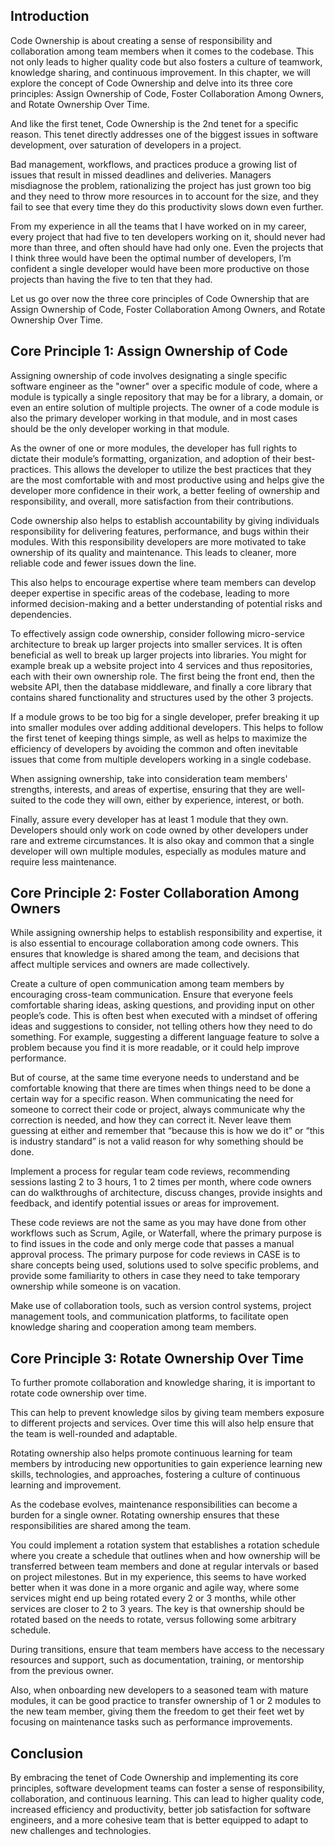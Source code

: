 <webui-data data-page-title="Code Ownership: Tenet 2 of Continuous Agile Software Engineering" data-page-subtitle=""></webui-data>
<webui-data data-page-next-page='{"name":"Continuous Agility","href":"/tenets/continuous-agility"}'></webui-data>

<webui-side-by-side>

## Introduction

<webui-paper>

Code Ownership is about creating a sense of responsibility and collaboration among team members when it comes to the codebase. This not only leads to higher quality code but also fosters a culture of teamwork, knowledge sharing, and continuous improvement. In this chapter, we will explore the concept of Code Ownership and delve into its three core principles: Assign Ownership of Code, Foster Collaboration Among Owners, and Rotate Ownership Over Time.

And like the first tenet, Code Ownership is the 2nd tenet for a specific reason. This tenet directly addresses one of the biggest issues in software development, over saturation of developers in a project.

Bad management, workflows, and practices produce a growing list of issues that result in missed deadlines and deliveries. Managers misdiagnose the problem, rationalizing the project has just grown too big and they need to throw more resources in to account for the size, and they fail to see that every time they do this productivity slows down even further.

From my experience in all the teams that I have worked on in my career, every project that had five to ten developers working on it, should never had more than three, and often should have had only one. Even the projects that I think three would have been the optimal number of developers, I’m confident a single developer would have been more productive on those projects than having the five to ten that they had.

Let us go over now the three core principles of Code Ownership that are Assign Ownership of Code, Foster Collaboration Among Owners, and Rotate Ownership Over Time.

</webui-paper>

</webui-side-by-side>

<webui-side-by-side>

## Core Principle 1: Assign Ownership of Code

<webui-paper>

Assigning ownership of code involves designating a single specific software engineer as the "owner" over a specific module of code, where a module is typically a single repository that may be for a library, a domain, or even an entire solution of multiple projects. The owner of a code module is also the primary developer working in that module, and in most cases should be the only developer working in that module.

As the owner of one or more modules, the developer has full rights to dictate their module’s formatting, organization, and adoption of their best-practices. This allows the developer to utilize the best practices that they are the most comfortable with and most productive using and helps give the developer more confidence in their work, a better feeling of ownership and responsibility, and overall, more satisfaction from their contributions.

Code ownership also helps to establish accountability by giving individuals responsibility for delivering features, performance, and bugs within their modules. With this responsibility developers are more motivated to take ownership of its quality and maintenance. This leads to cleaner, more reliable code and fewer issues down the line.

This also helps to encourage expertise where team members can develop deeper expertise in specific areas of the codebase, leading to more informed decision-making and a better understanding of potential risks and dependencies.

To effectively assign code ownership, consider following micro-service architecture to break up larger projects into smaller services. It is often beneficial as well to break up larger projects into libraries. You might for example break up a website project into 4 services and thus repositories, each with their own ownership role. The first being the front end, then the website API, then the database middleware, and finally a core library that contains shared functionality and structures used by the other 3 projects.

If a module grows to be too big for a single developer, prefer breaking it up into smaller modules over adding additional developers. This helps to follow the first tenet of keeping things simple, as well as helps to maximize the efficiency of developers by avoiding the common and often inevitable issues that come from multiple developers working in a single codebase.

When assigning ownership, take into consideration team members' strengths, interests, and areas of expertise, ensuring that they are well-suited to the code they will own, either by experience, interest, or both.

Finally, assure every developer has at least 1 module that they own. Developers should only work on code owned by other developers under rare and extreme circumstances. It is also okay and common that a single developer will own multiple modules, especially as modules mature and require less maintenance.

</webui-paper>

</webui-side-by-side>

<webui-side-by-side>

## Core Principle 2: Foster Collaboration Among Owners

<webui-paper>

While assigning ownership helps to establish responsibility and expertise, it is also essential to encourage collaboration among code owners. This ensures that knowledge is shared among the team, and decisions that affect multiple services and owners are made collectively.

Create a culture of open communication among team members by encouraging cross-team communication. Ensure that everyone feels comfortable sharing ideas, asking questions, and providing input on other people’s code. This is often best when executed with a mindset of offering ideas and suggestions to consider, not telling others how they need to do something. For example, suggesting a different language feature to solve a problem because you find it is more readable, or it could help improve performance.

But of course, at the same time everyone needs to understand and be comfortable knowing that there are times when things need to be done a certain way for a specific reason. When communicating the need for someone to correct their code or project, always communicate why the correction is needed, and how they can correct it. Never leave them guessing at either and remember that “because this is how we do it” or “this is industry standard” is not a valid reason for why something should be done.

Implement a process for regular team code reviews, recommending sessions lasting 2 to 3 hours, 1 to 2 times per month, where code owners can do walkthroughs of architecture, discuss changes, provide insights and feedback, and identify potential issues or areas for improvement.

These code reviews are not the same as you may have done from other workflows such as Scrum, Agile, or Waterfall, where the primary purpose is to find issues in the code and only merge code that passes a manual approval process. The primary purpose for code reviews in CASE is to share concepts being used, solutions used to solve specific problems, and provide some familiarity to others in case they need to take temporary ownership while someone is on vacation.

Make use of collaboration tools, such as version control systems, project management tools, and communication platforms, to facilitate open knowledge sharing and cooperation among team members.

</webui-paper>

</webui-side-by-side>

<webui-side-by-side>

## Core Principle 3: Rotate Ownership Over Time

<webui-paper>

To further promote collaboration and knowledge sharing, it is important to rotate code ownership over time.

This can help to prevent knowledge silos by giving team members exposure to different projects and services. Over time this will also help ensure that the team is well-rounded and adaptable.

Rotating ownership also helps promote continuous learning for team members by introducing new opportunities to gain experience learning new skills, technologies, and approaches, fostering a culture of continuous learning and improvement.

As the codebase evolves, maintenance responsibilities can become a burden for a single owner. Rotating ownership ensures that these responsibilities are shared among the team.

You could implement a rotation system that establishes a rotation schedule where you create a schedule that outlines when and how ownership will be transferred between team members and done at regular intervals or based on project milestones. But in my experience, this seems to have worked better when it was done in a more organic and agile way, where some services might end up being rotated every 2 or 3 months, while other services are closer to 2 to 3 years. The key is that ownership should be rotated based on the needs to rotate, versus following some arbitrary schedule.

During transitions, ensure that team members have access to the necessary resources and support, such as documentation, training, or mentorship from the previous owner.

Also, when onboarding new developers to a seasoned team with mature modules, it can be good practice to transfer ownership of 1 or 2 modules to the new team member, giving them the freedom to get their feet wet by focusing on maintenance tasks such as performance improvements.

</webui-paper>

</webui-side-by-side>

<webui-side-by-side>

## Conclusion

<webui-paper>

By embracing the tenet of Code Ownership and implementing its core principles, software development teams can foster a sense of responsibility, collaboration, and continuous learning. This can lead to higher quality code, increased efficiency and productivity, better job satisfaction for software engineers, and a more cohesive team that is better equipped to adapt to new challenges and technologies.

</webui-paper>

</webui-side-by-side>
